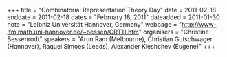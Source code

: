 +++
title = "Combinatorial Representation Theory Day"
date = 2011-02-18
enddate = 2011-02-18
dates = "February 18, 2011"
dateadded = 2011-01-30
note = "Leibniz Universität Hannover, Germany"
webpage = "http://www-ifm.math.uni-hannover.de/~bessen/CRT11.htm"
organisers = "Christine Bessenrodt"
speakers = "Arun Ram (Melbourne), Christian Gutschwager (Hannover), Raquel Simoes (Leeds),
Alexander Kleshchev (Eugene)"
+++
